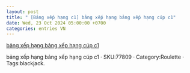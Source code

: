 ```yaml
---
layout: post
title: " [Bảng xếp hạng c1] bảng xếp hạng bảng xếp hạng cúp c1"
date: Wed, 23 Oct 2024 05:00:00 +0700
categories: entries VN
---
```

[bảng xếp hạng bảng xếp hạng cúp c1](https://hnue.edu.vn/Patt/20241023-qu%C3%AAn%20t%C3%AAn%20%C4%91%C4%83ng%20nh%E1%BA%ADp%20kubet/)

bảng xếp hạng bảng xếp hạng cúp c1 · SKU:77809 · Category:Roulette · Tags:blackjack.


